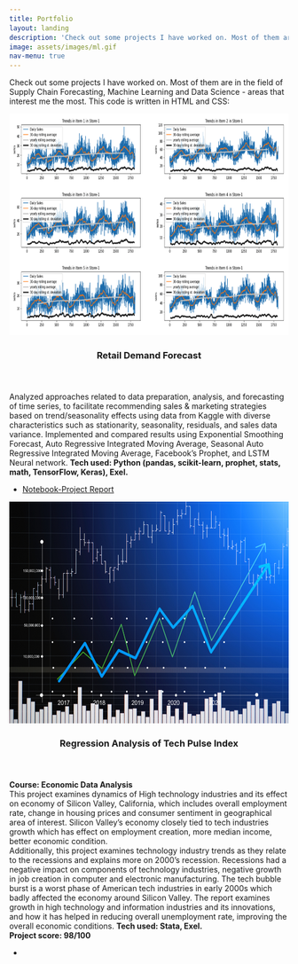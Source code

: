 ```yaml
---
title: Portfolio
layout: landing
description: 'Check out some projects I have worked on. Most of them are in the field of Supply Chain Forecasting, Machine Learning and Data Science - areas that interest me the most. This code is written in HTML and CSS.'
image: assets/images/ml.gif
nav-menu: true
---
```

Check out some projects I have worked on. Most of them are in the field of Supply Chain Forecasting, Machine Learning and Data Science - areas that interest me the most. This code is written in HTML and CSS:
<div id="main">
  <section id="one" class="spotlights">
    <section>
      <a href="#" class="image">
        <img src="assets/images/forecast.png" alt="Retail Demand Forecast" data-position="center center" height="400px"/>
      </a>
      <div class="content">
        <div class="inner">
          <header class="major">
            <h3>Retail Demand Forecast</h3>
          </header>
          <p>
            Analyzed approaches related to data preparation, analysis, and forecasting of time series, to facilitate recommending sales & marketing strategies based on trend/seasonality effects using data from Kaggle with diverse characteristics such as stationarity, seasonality, residuals, and sales data variance. Implemented and compared results using Exponential Smoothing Forecast, Auto Regressive Integrated Moving Average, Seasonal Auto Regressive Integrated Moving Average, Facebook’s Prophet, and LSTM Neural network. <b>Tech used: Python (pandas, scikit-learn, prophet, stats, math, TensorFlow, Keras), Exel.</b>
          </p>
          <ul class="actions">
            <li>
              <a target="_blank" rel="noopener noreferrer" href="https://github.com/infinitebhat/Retail-Demand-Forecast" class="button">Notebook-Project Report</a>
            </li>
          </ul>
        </div>
      </div>
    </section>
    <section>
      <a href="#" class="image">
        <img src="assets/images/stock market.jpg" alt="Regression Analysis of Tech Pulse Index" data-position="center center" height="400px"/>
      </a>
      <div class="content">
        <div class="inner">
          <header class="major">
            <h3>Regression Analysis of Tech Pulse Index</h3>
          </header>
          <p>
            <b>Course: Economic Data Analysis</b><br>
            This project examines dynamics of High technology industries and its effect on economy of Silicon Valley, California, which includes overall employment rate, change in housing prices and consumer sentiment in geographical area of interest. Silicon Valley’s economy closely tied to tech industries growth which has effect on employment creation, more median income, better economic condition.
            <br>
            Additionally, this project examines technology industry trends as they relate to the recessions and explains more on 2000’s recession. Recessions had a negative impact on components of technology industries, negative growth in job creation in computer and electronic manufacturing. The tech bubble burst is a worst phase of American tech industries in early 2000s which badly affected the economy around Silicon Valley. The report examines growth in high technology and information industries and its innovations, and how it has helped in reducing overall unemployment rate, improving the overall economic conditions. <b>Tech used: Stata, Exel.</b>
            <br>
            <b>Project score: 98/100</b>
          </p>
          <ul class="actions">
            <li>
              <a target="_blank" rel="noopener noreferrer" href="https://drive.google.com/file/d/1S_o2Zs6Oklnq
